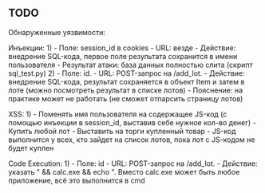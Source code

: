 

## TODO
Обнаруженные уязвимости:

Инъекции:
1)
    - Поле: session_id в cookies
    - URL: везде
    - Действие: внедрение SQL-кода, первое поле результата сохранится в имени пользователя
    - Результат атаки: база данных полностью слита (скрипт sql_test.py)
2) 
    - Поле: id.
    - URL: POST-запрос на /add_lot.
    - Действие: внедрение SQL-кода, результат сохраняется в объект Item и затем в лоте (можно посмотреть результат в списке лотов)
    - Пояснение: на практике может не работать (не сможет отпарсить страницу лотов)

XSS:
1)
    - Поменять имя пользователя на содержащее JS-код (с помощью инъекции в session_id, выставив себе нужное кол-во денег)
    - Купить любой лот
    - Выставить на торги купленный товар
    - JS-код выполнится у всех, кто зайдет на список лотов, пока лот с JS-кодом не будет куплен

Code Execution:
1)
    - Поле: id
    - URL: POST-запрос на /add_lot.
    - Действие: указать " && calc.exe && echo ". Вместо calc.exe может быть любое приложение, всё это выполнится в cmd